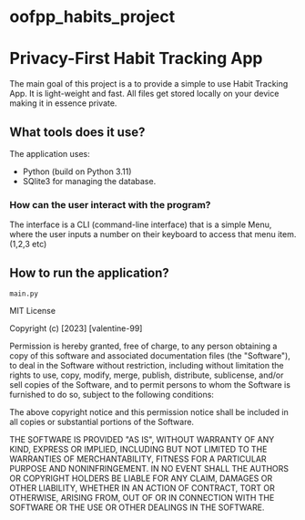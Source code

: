 # oofpp_habits_project

# Privacy-First Habit Tracking App
The main goal of this project is a to provide a simple to use Habit Tracking App. 
It is light-weight and fast. All files get stored locally on your device making it in essence private.

## What tools does it use?
The application uses:
- Python (build on Python 3.11) 
- SQlite3 for managing the database. 

### How can the user interact with the program? 
The interface is a CLI (command-line interface) that is a simple Menu, where the user inputs a number on their keyboard to access that menu item. (1,2,3 etc)

## How to run the application?
~~~
main.py
~~~


MIT License

Copyright (c) [2023] [valentine-99]

Permission is hereby granted, free of charge, to any person obtaining a copy
of this software and associated documentation files (the "Software"), to deal
in the Software without restriction, including without limitation the rights
to use, copy, modify, merge, publish, distribute, sublicense, and/or sell
copies of the Software, and to permit persons to whom the Software is
furnished to do so, subject to the following conditions:

The above copyright notice and this permission notice shall be included in all
copies or substantial portions of the Software.

THE SOFTWARE IS PROVIDED "AS IS", WITHOUT WARRANTY OF ANY KIND, EXPRESS OR
IMPLIED, INCLUDING BUT NOT LIMITED TO THE WARRANTIES OF MERCHANTABILITY,
FITNESS FOR A PARTICULAR PURPOSE AND NONINFRINGEMENT. IN NO EVENT SHALL THE
AUTHORS OR COPYRIGHT HOLDERS BE LIABLE FOR ANY CLAIM, DAMAGES OR OTHER
LIABILITY, WHETHER IN AN ACTION OF CONTRACT, TORT OR OTHERWISE, ARISING FROM,
OUT OF OR IN CONNECTION WITH THE SOFTWARE OR THE USE OR OTHER DEALINGS IN THE
SOFTWARE.
